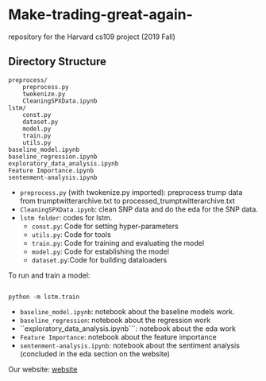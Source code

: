 # Make-trading-great-again-
repository for the Harvard cs109 project (2019 Fall)

## Directory Structure

```
preprocess/
	preprocess.py
	twokenize.py
	CleaningSPXData.ipynb
lstm/
	const.py
	dataset.py
	model.py
	train.py
	utils.py
baseline_model.ipynb
baseline_regression.ipynb
exploratory_data_analysis.ipynb
Feature Importance.ipynb
sentenment-analysis.ipynb
```

- ```preprocess.py``` (with twokenize.py imported): preprocess trump data from trumptwitterarchive.txt to processed_trumptwitterarchive.txt
- ```CleaningSPXData.ipynb```: clean SNP data and do the eda for the SNP data. 
- ```lstm folder```: codes for lstm. 
	- ```const.py```: Code for setting hyper-parameters
	- ```utils.py```: Code for tools
	- ```train.py```: Code for training and evaluating the model
	- ```model.py```: Code for establishing the model
	- ```dataset.py```:Code for building dataloaders

To run and train a model:
```shell

python -m lstm.train
```

- ```baseline_model.ipynb```: notebook about the baseline models work.
- ```baseline_regression```: notebook about the regression work
- ``exploratory_data_analysis.ipynb```: notebook about the eda work
- ```Feature Importance```: notebook about the feature importance
- ```sentenment-analysis.ipynb```: notebook about the sentiment analysis (concluded in the eda section on the website)

Our website: [website](https://davidyqy.github.io/Make-trading-great-again-/)